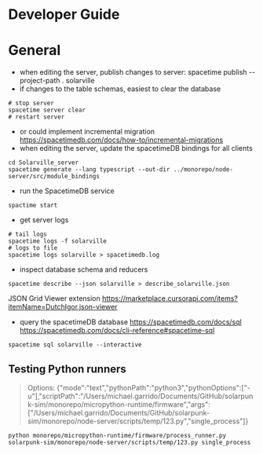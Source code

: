 # Developer Guide

# General
- when editing the server, publish changes to server:
spacetime publish --project-path . solarville
- if changes to the table schemas, easiest to clear the database 
```
# stop server
spacetime server clear
# restart server
```
- or could implement incremental migration
https://spacetimedb.com/docs/how-to/incremental-migrations
- when editing the server, update the spacetimeDB bindings for all clients
```
cd Solarville_server
spacetime generate --lang typescript --out-dir ../monorepo/node-server/src/module_bindings
```
- run the SpacetimeDB service
```
spactime start
```
- get server logs
```
# tail logs
spacetime logs -f solarville 
# logs to file
spacetime logs solarville > spacetimedb.log

```
- inspect database schema and reducers
```
spacetime describe --json solarville > describe_solarville.json
```
JSON Grid Viewer extension 
https://marketplace.cursorapi.com/items?itemName=DutchIgor.json-viewer
- query the spacetimeDB database
https://spacetimedb.com/docs/sql
https://spacetimedb.com/docs/cli-reference#spacetime-sql
```
spacetime sql solarville --interactive
```

## Testing Python runners

> Options: {"mode":"text","pythonPath":"python3","pythonOptions":["-u"],"scriptPath":"/Users/michael.garrido/Documents/GitHub/solarpunk-sim/monorepo/micropython-runtime/firmware","args":["/Users/michael.garrido/Documents/GitHub/solarpunk-sim/monorepo/node-server/scripts/temp/123.py","single_process"]}
```
python monorepo/micropython-runtime/firmware/process_runner.py solarpunk-sim/monorepo/node-server/scripts/temp/123.py single_process

```